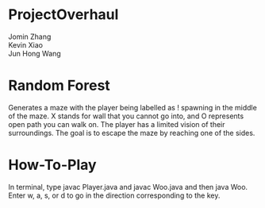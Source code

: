 # ProjectOverhaul
Jomin Zhang \
Kevin Xiao \
Jun Hong Wang

# Random Forest

Generates a maze with the player being labelled as ! spawning in the middle of the maze. X stands for wall that you cannot go into, and O represents open path you can walk on. The player has a limited vision of their surroundings. The goal is to escape the maze by reaching one of the sides.

# How-To-Play

In terminal, type javac Player.java and javac Woo.java and then java Woo. Enter w, a, s, or d to go in the direction corresponding to the key. 
